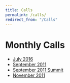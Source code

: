 ```yaml
---
title: Calls
permalink: /calls/
redirect_from: "/Calls"
---
```


Monthly Calls
=============
-   [July 2016](/Calls/2016-07)
-   [September 2011](/Calls/2011-09)
-   [September 2011 Summit](/Calls/2011-09-Summit)
-   [November 2011](/Calls/2011-11)
